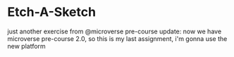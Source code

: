 # Etch-A-Sketch
just another exercise from @microverse pre-course
update: now we have microverse pre-course 2.0, so this is my last assignment, i'm gonna use the new platform 
